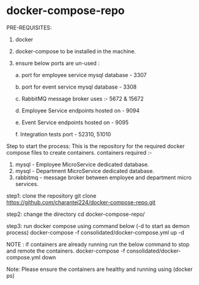 # docker-compose-repo

PRE-REQUISITES:
1. docker 
2. docker-compose to be installed in the machine.
3. ensure below ports are un-used : 

    a. port for employee service mysql database - 3307 
    
    b. port for event service mysql database - 3308
    
    c. RabbitMQ message broker uses :- 5672 & 15672 
    
    d. Employee Service endpoints hosted on  - 9094
    
    e. Event Service endpoints hosted on - 9095
    
    f. Integration tests port - 52310, 51010

Step to start the process: 
This is the repository for the required docker compose files to create containers.
containers required :-
1. mysql - Employee MicroService dedicated database. 
2. mysql - Department MicroService dedicated database.
3. rabbitmq - message broker between employee and department micro services.

step1: clone the repository
git clone https://github.com/charantej224/docker-compose-repo.git

step2: change the directory
cd docker-compose-repo/

step3: run docker compose using command below (-d to start as demon process)
docker-compose -f consolidated/docker-compose.yml up -d

NOTE : if containers are already running run the below command to stop and remote the containers.
docker-compose -f consolidated/docker-compose.yml down

Note: Please ensure the containers are healthy and running using (docker ps)
